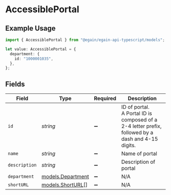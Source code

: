 # AccessiblePortal

## Example Usage

```typescript
import { AccessiblePortal } from "@egain/egain-api-typescript/models";

let value: AccessiblePortal = {
  department: {
    id: "1000001035",
  },
};
```

## Fields

| Field                                                                                                 | Type                                                                                                  | Required                                                                                              | Description                                                                                           |
| ----------------------------------------------------------------------------------------------------- | ----------------------------------------------------------------------------------------------------- | ----------------------------------------------------------------------------------------------------- | ----------------------------------------------------------------------------------------------------- |
| `id`                                                                                                  | *string*                                                                                              | :heavy_minus_sign:                                                                                    | ID of portal. <br>A Portal ID is composed of a 2-4 letter prefix, followed by a dash and 4-15 digits. |
| `name`                                                                                                | *string*                                                                                              | :heavy_minus_sign:                                                                                    | Name of portal                                                                                        |
| `description`                                                                                         | *string*                                                                                              | :heavy_minus_sign:                                                                                    | Description of portal                                                                                 |
| `department`                                                                                          | [models.Department](../models/department.md)                                                          | :heavy_minus_sign:                                                                                    | N/A                                                                                                   |
| `shortURL`                                                                                            | [models.ShortURL](../models/shorturl.md)[]                                                            | :heavy_minus_sign:                                                                                    | N/A                                                                                                   |